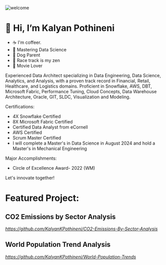 ![welcome](https://github.com/KalyanKPothineni/KalyanKPothineni/assets/174274413/82186a4e-8528-41af-ae8d-793b77713ab5)

# 👋 Hi, I’m Kalyan Pothineni  

- ☕ I'm coffeer.
- 🌱 Mastering Data Science
- 🐶 Dog Parent
- 🚗 Race track is my zen
- 🎥 Movie Lover
  
Experienced Data Architect specializing in Data Engineering, Data Science, Analytics, and Analysis, with a proven track record in Financial, Retail, Healthcare, and Logistics domains. Proficient in Snowflake, AWS, DBT, Microsoft Fabric, Performance Tuning, Cloud Concepts, Data Warehouse Architecture, Oracle, GIT, SLDC, Visualization and Modeling.

Certifications:
- 4X Snowflake Certified
- 8X Microsoft Fabric Certified
- Certified Data Analyst from eCornell
- AWS Certified
- Scrum Master Certified
- I will complete a Master's in Data Science in August 2024 and hold a Master's in Mechanical Engineering

Major Accomplishments:
- Circle of Excellence Award- 2022 (WM)

Let's innovate together!

# Featured Project:
## CO2 Emissions by Sector Analysis
_https://github.com/KalyanKPothineni/CO2-Emissions-By-Sector-Analysis_

## World Population Trend Analysis
_https://github.com/KalyanKPothineni/World-Population-Trends_
